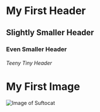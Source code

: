 # My First Header
## Slightly Smaller Header
### Even Smaller Header
###### Teeny Tiny Header
# My First Image
![Image of Suftocat](https://octodex.github.com/suftocat/)
